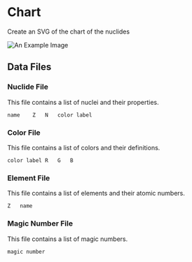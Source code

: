 # Chart
Create an SVG of the chart of the nuclides

![An Example Image](https://cdn.rawgit.com/j-browne/chart/master/example.svg "An Example Image")

## Data Files

### Nuclide File
This file contains a list of nuclei and their properties.
```
name	Z	N	color label
```

### Color File
This file contains a list of colors and their definitions.
```
color label	R	G	B
```

### Element File
This file contains a list of elements and their atomic numbers.
```
Z	name
```

### Magic Number File
This file contains a list of magic numbers.
```
magic number
```
